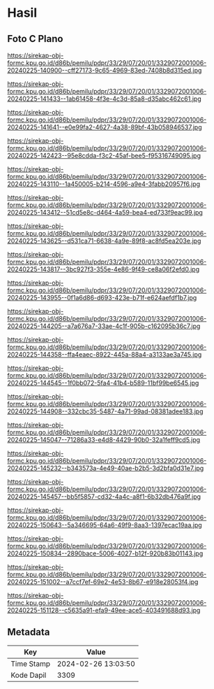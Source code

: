 # Hasil

## Foto C Plano

https://sirekap-obj-formc.kpu.go.id/d86b/pemilu/pdpr/33/29/07/20/01/3329072001006-20240225-140900--cff27173-9c65-4969-83ed-7408b8d315ed.jpg

https://sirekap-obj-formc.kpu.go.id/d86b/pemilu/pdpr/33/29/07/20/01/3329072001006-20240225-141433--1ab61458-4f3e-4c3d-85a8-d35abc462c61.jpg

https://sirekap-obj-formc.kpu.go.id/d86b/pemilu/pdpr/33/29/07/20/01/3329072001006-20240225-141641--e0e99fa2-4627-4a38-89bf-43b058946537.jpg

https://sirekap-obj-formc.kpu.go.id/d86b/pemilu/pdpr/33/29/07/20/01/3329072001006-20240225-142423--95e8cdda-f3c2-45af-bee5-f95316749095.jpg

https://sirekap-obj-formc.kpu.go.id/d86b/pemilu/pdpr/33/29/07/20/01/3329072001006-20240225-143110--1a450005-b214-4596-a9e4-3fabb20957f6.jpg

https://sirekap-obj-formc.kpu.go.id/d86b/pemilu/pdpr/33/29/07/20/01/3329072001006-20240225-143412--51cd5e8c-d464-4a59-bea4-ed733f9eac99.jpg

https://sirekap-obj-formc.kpu.go.id/d86b/pemilu/pdpr/33/29/07/20/01/3329072001006-20240225-143625--d531ca71-6638-4a9e-89f8-ac8fd5ea203e.jpg

https://sirekap-obj-formc.kpu.go.id/d86b/pemilu/pdpr/33/29/07/20/01/3329072001006-20240225-143817--3bc927f3-355e-4e86-9f49-ce8a06f2efd0.jpg

https://sirekap-obj-formc.kpu.go.id/d86b/pemilu/pdpr/33/29/07/20/01/3329072001006-20240225-143955--0f1a6d86-d693-423e-b71f-e624aefdf1b7.jpg

https://sirekap-obj-formc.kpu.go.id/d86b/pemilu/pdpr/33/29/07/20/01/3329072001006-20240225-144205--a7a676a7-33ae-4c1f-905b-c162095b36c7.jpg

https://sirekap-obj-formc.kpu.go.id/d86b/pemilu/pdpr/33/29/07/20/01/3329072001006-20240225-144358--ffa4eaec-8922-445a-88a4-a3133ae3a745.jpg

https://sirekap-obj-formc.kpu.go.id/d86b/pemilu/pdpr/33/29/07/20/01/3329072001006-20240225-144545--1f0bb072-5fa4-41b4-b589-11bf99be6545.jpg

https://sirekap-obj-formc.kpu.go.id/d86b/pemilu/pdpr/33/29/07/20/01/3329072001006-20240225-144908--332cbc35-5487-4a71-99ad-08381adee183.jpg

https://sirekap-obj-formc.kpu.go.id/d86b/pemilu/pdpr/33/29/07/20/01/3329072001006-20240225-145047--71286a33-e4d8-4429-90b0-32a1feff9cd5.jpg

https://sirekap-obj-formc.kpu.go.id/d86b/pemilu/pdpr/33/29/07/20/01/3329072001006-20240225-145232--b343573a-4e49-40ae-b2b5-3d2bfa0d31e7.jpg

https://sirekap-obj-formc.kpu.go.id/d86b/pemilu/pdpr/33/29/07/20/01/3329072001006-20240225-145457--bb5f5857-cd32-4a4c-a8f1-6b32db476a9f.jpg

https://sirekap-obj-formc.kpu.go.id/d86b/pemilu/pdpr/33/29/07/20/01/3329072001006-20240225-150643--5a346695-64a6-49f9-8aa3-1397ecac19aa.jpg

https://sirekap-obj-formc.kpu.go.id/d86b/pemilu/pdpr/33/29/07/20/01/3329072001006-20240225-150834--2890bace-5006-4027-b12f-920b83b01143.jpg

https://sirekap-obj-formc.kpu.go.id/d86b/pemilu/pdpr/33/29/07/20/01/3329072001006-20240225-151002--a7ccf7ef-69e2-4e53-8b67-e918e28053f4.jpg

https://sirekap-obj-formc.kpu.go.id/d86b/pemilu/pdpr/33/29/07/20/01/3329072001006-20240225-151128--c5635a91-efa9-49ee-ace5-403491688d93.jpg


## Metadata

| Key        | Value               |
| ---------- | ------------------- |
| Time Stamp | 2024-02-26 13:03:50 |
| Kode Dapil | 3309                |



